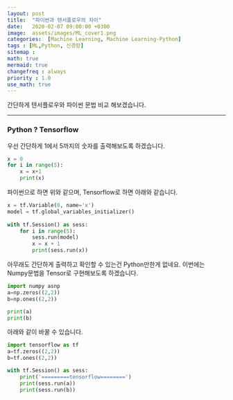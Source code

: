 ```yaml
---
layout: post
title:  "파이썬과 텐서플로우의 차이"
date:   2020-02-07 09:00:00 +0300
image:  assets/images/ML_cover1.png
categories:  [Machine Learning, Machine Learning-Python]
tags : [ML,Python, 신경망]
sitemap :
math: true
mermaid: true
changefreq : always
priority : 1.0
use_math: true
---
```



간단하게 텐서플로우와 파이썬 문법 비교 해보겠습니다.

-------

### Python ? Tensorflow

우선 간단하게 1에서 5까지의 숫자를 출력해보도록 하겠습니다. 

```python
x = 0
for i in range(5):
	x = x+1
	print(x)
```

파이썬으로 하면 위와 같으며, Tensorflow로 하면 아래와 같습니다. 

```python
x = tf.Variable(0, name='x')
model = tf.global_variables_initializer()
	
with tf.Session() as sess:
    for i in range(5):
        sess.run(model)
        x = x + 1 
        print(sess.run(x))
```

아무래도 간단하게 출력하고 확인할 수 있는건 Python만한게 없네요.
이번에는 Numpy문법을 Tensor로 구현해보도록 하겠습니다.

```python
import numpy asnp
a=np.zeros((2,2))
b=np.ones((2,2))

print(a)
print(b)
```

아래와 같이 바꿀 수 있습니다.

```python
import tensorflow as tf
a=tf.zeros((2,2))
b=tf.ones((2,2))

with tf.Session() as sess:
    print('=========tensorflow========')
    print(sess.run(a))
    print(sess.run(b))
```
